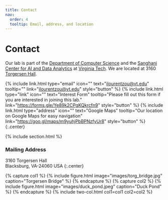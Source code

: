 ```yaml
---
title: Contact
nav:
  order: 4
  tooltip: Email, address, and location
---
```


# <i class="fas fa-envelope"></i>Contact

Our lab is part of the [Department of Computer Science](https://cs.vt.edu/) and the [Sanghani Center for AI and Data Analytics](https://sanghani.cs.vt.edu/) at [Virginia Tech](https://vt.edu/).
We are located at 3160 [Torgersen Hall](https://www.vt.edu/about/locations/buildings/torgersen-hall.html).

{%
  include link.html
  type="email"
  icon=""
  text="ilourentzou@vt.edu"
  tooltip=""
  link="ilourentzou@vt.edu"
  style="button"
%}
{%
  include link.html
  type="link"
  icon=""
  text="Interest Form"
  tooltip="Please fill out this form if you are interested in joining this lab."
  link="https://forms.gle/Ye89k2CPgKQkrcfn9"
  style="button"
%}
{%
  include link.html
  type="address"
  icon=""
  text="Google Maps"
  tooltip="Our location on Google Maps for easy navigation"
  link="https://goo.gl/maps/m9yuhjPbBPNzfyUr8"
  style="button"
%}
{:.center}

{% include section.html %}

### <i class="fas fa-mail-bulk"></i>Mailing Address

3160 Torgersen Hall  
Blacksburg, VA-24060
USA
{:.center}

{% capture col1 %}
{%
  include figure.html
  image="images/torg_bridge.jpg"
  caption="Torgersen Bridge"
%}
{% endcapture %}
{% capture col2 %}
{%
  include figure.html
  image="images/duck_pond.jpeg"
  caption="Duck Pond"
%}
{% endcapture %}
{% include two-col.html col1=col1 col2=col2 %}
